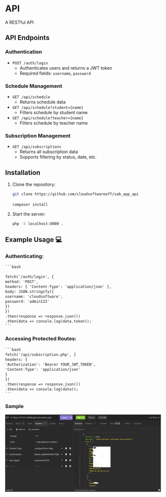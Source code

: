 #   API

A RESTful API


## API Endpoints

### Authentication
- `POST /auth/login`
  - Authenticates users and returns a JWT token
  - Required fields: `username`, `password`

### Schedule Management
- `GET /api/schedule`
  - Returns schedule data
- `GET /api/schedule?student={name}`
  - Filters schedule by student name
- `GET /api/schedule?teacher={name}`
  - Filters schedule by teacher name

### Subscription Management
- `GET /api/subscriptions`
  - Returns all subscription data
  - Supports filtering by status, date, etc.

## Installation

1. Clone the repository:
   ```bash
   git clone https://github.com/cloudsoftwareoff/sab_app_api

   composer install
   ```
2. Start the server:
   ```bash
   php -S localhost:8000 .
   ```
## Example Usage 💻

### Authenticating:

    ```bash
    
    fetch('/auth/login', {
    method: 'POST',
    headers: { 'Content-Type': 'application/json' },
    body: JSON.stringify({
    username: 'cloudsoftware',
    password: 'admin123'
    })
    })
    .then(response => response.json())
    .then(data => console.log(data.token));
    ```

### Accessing Protected Routes:

    ```bash
    fetch('/api/subscription.php', {
    headers: {
    'Authorization': 'Bearer YOUR_JWT_TOKEN',
    'Content-Type': 'application/json'
    }
    })
    .then(response => response.json())
    .then(data => console.log(data));
    ```

### Sample  
![Schedule Data Example](./shot.png)